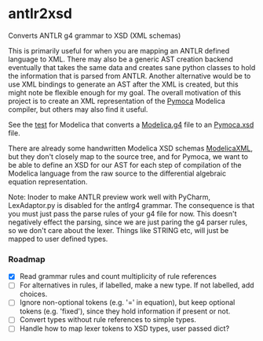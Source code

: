 # antlr2xsd
Converts ANTLR g4 grammar to XSD (XML schemas)

This is primarily useful for when you are mapping an ANTLR defined language to XML. There may also be a generic AST creation backend eventually that takes the same data and creates sane python classes to hold the information that is parsed from ANTLR. Another alternative would be to use XML bindings to generate an AST after the XML is created, but this might note be flexible enough for my goal. The overall motivation of this project is to create an XML representation of the [Pymoca](www.pymoca.com) Modelica compiler, but others may also find it useful.

See the [test](test/test.py) for Modelica that converts a [Modelica.g4](test/g4/Modelica.g4) file to an [Pymoca.xsd](test/output/Pymoca.xsd) file.

There are already some handwritten Modelica XSD schemas [ModelicaXML](https://github.com/modelica-association/ModelicaXML), but they don't closely map to the source tree, and for Pymoca, we want to be able to define an XSD for our AST for each step of compilation of the Modelica language from the raw source to the differential algebraic equation representation.

Note: Inoder to make ANTLR preview work well with PyCharm, LexAdaptor.py is disabled for the antlrg4 grammar. The consequence is that you must just pass the parse rules of your g4 file for now. This doesn't negatively effect the parsing, since we are just paring the g4 parser rules, so we don't care about the lexer. Things like STRING etc, will just be mapped to user defined types.

### Roadmap
* [x] Read grammar rules and count multiplicity of rule references
* [ ] For alternatives in rules, if labelled, make a new type. If not labelled, add choices.
* [ ] Ignore non-optional tokens (e.g. '=' in equation), but keep optional tokens (e.g. 'fixed'), since they hold information if present or not.
* [ ] Convert types without rule references to simple types.
* [ ] Handle how to map lexer tokens to XSD types, user passed dict?
